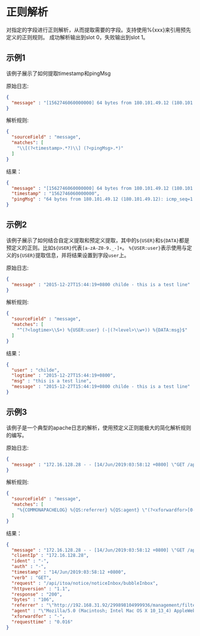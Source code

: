 # 正则解析

对指定的字段进行正则解析，从而提取需要的字段。支持使用%{xxx}来引用预先定义的正则规则。
成功解析输出到slot 0，失败输出到slot 1。

## 示例1

该例子展示了如何提取timestamp和pingMsg

原始日志:

```json
{
  "message" : "[1562746060000000] 64 bytes from 180.101.49.12 (180.101.49.12): icmp_seq=1 ttl=51 time=8.34 ms"
}
```

解析规则:

```json
{
  "sourceField" : "message",
  "matches": [
    "\\[(?<timestamp>.*?)\\] (?<pingMsg>.*)"
  ]
}
```

结果：
```json
{
  "message" : "[1562746060000000] 64 bytes from 180.101.49.12 (180.101.49.12): icmp_seq=1 ttl=51 time=8.34 ms",
  "timestamp" : "1562746060000000",
  "pingMsg" : "64 bytes from 180.101.49.12 (180.101.49.12): icmp_seq=1 ttl=51 time=8.34 ms"
}
```

## 示例2

该例子展示了如何结合自定义提取和预定义提取，其中的`${USER}`和`${DATA}`都是预定义的正则。比如`${USER}`代表`[a-zA-Z0-9._-]+`。
`%{USER:user}`表示使用与定义的`${USER}`提取信息，并将结果设置到字段`user`上。

原始日志:

```json
{
  "message" : "2015-12-27T15:44:19+0800 childe - this is a test line"
}
```

解析规则:

```json
{
  "sourceField" : "message",
  "matches": [
    "^(?<logtime>\\S+) %{USER:user} (-|(?<level>\\w+)) %{DATA:msg}$"
  ]
}
```

结果：
```json
{
  "user" : "childe",
  "logtime" : "2015-12-27T15:44:19+0800",
  "msg" : "this is a test line",
  "message" : "2015-12-27T15:44:19+0800 childe - this is a test line"
}
```

## 示例3

该例子是一个典型的apache日志的解析，使用预定义正则能极大的简化解析规则的编写。

原始日志:

```json
{
  "message" : "172.16.128.28 - - [14/Jun/2019:03:58:12 +0800] \"GET /api/itoa/notice/noticeInbox/bubbleInbox HTTP/1.1\" 200 106 \"http://192.168.31.92/299898104999936/management/filter/?edit=1\" \"Mozilla/5.0 (Macintosh; Intel Mac OS X 10_13_4) AppleWebKit/537.36 (KHTML, like Gecko) Chrome/73.0.3683.86 Safari/537.36\" \"-\" 0.016"
}
```

解析规则:

```json
{
  "sourceField" : "message",
  "matches": [
    "%{COMMONAPACHELOG} %{QS:referrer} %{QS:agent} \"(?<xforwardfor>[0-9\\-]+)\" (?<requesttime>[0-9\\.]+)"
  ]
}
```

结果：
```json
{
  "message" : "172.16.128.28 - - [14/Jun/2019:03:58:12 +0800] \"GET /api/itoa/notice/noticeInbox/bubbleInbox HTTP/1.1\" 200 106 \"http://192.168.31.92/299898104999936/management/filter/?edit=1\" \"Mozilla/5.0 (Macintosh; Intel Mac OS X 10_13_4) AppleWebKit/537.36 (KHTML, like Gecko) Chrome/73.0.3683.86 Safari/537.36\" \"-\" 0.016",
  "clientIp" : "172.16.128.28",
  "ident" : "-",
  "auth" : "-",
  "timestamp" : "14/Jun/2019:03:58:12 +0800",
  "verb" : "GET",
  "request" : "/api/itoa/notice/noticeInbox/bubbleInbox",
  "httpversion" : "1.1",
  "response" : "200",
  "bytes" : "106",
  "referrer" : "\"http://192.168.31.92/299898104999936/management/filter/?edit=1\"",
  "agent" : "\"Mozilla/5.0 (Macintosh; Intel Mac OS X 10_13_4) AppleWebKit/537.36 (KHTML, like Gecko) Chrome/73.0.3683.86 Safari/537.36\"",
  "xforwardfor" : "-",
  "requesttime" : "0.016"
}
```